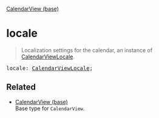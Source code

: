 [CalendarView (base)](CalendarView_base.md)

# locale

> Localization settings for the calendar, an instance of [CalendarViewLocale](CalendarViewLocale.md).

<pre class="docgen_signature">locale: <a href="CalendarViewLocale.md">CalendarViewLocale</a>;</pre>

## Related

- [<!--{ref:type}-->CalendarView (base)](CalendarView_base.md) \
    Base type for `CalendarView`.
